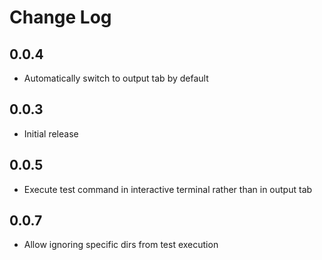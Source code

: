# Change Log

## 0.0.4
- Automatically switch to output tab by default
## 0.0.3
- Initial release

## 0.0.5
- Execute test command in interactive terminal rather than in output tab

## 0.0.7
- Allow ignoring specific dirs from test execution
